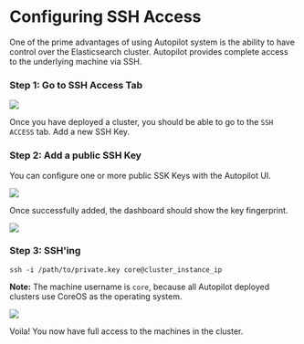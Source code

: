 # Configuring SSH Access

One of the prime advantages of using Autopilot system is the ability to have control over the Elasticsearch cluster. Autopilot provides complete access to the underlying machine via SSH.

### Step 1: Go to SSH Access Tab

![](https://i.imgur.com/PRRz6Qg.png)

Once you have deployed a cluster, you should be able to go to the ``SSH ACCESS`` tab. Add a new SSH Key.

### Step 2: Add a public SSH Key

You can configure one or more public SSK Keys with the Autopilot UI.

![](https://i.imgur.com/XebFPkd.png)

Once successfully added, the dashboard should show the key fingerprint.

![](https://i.imgur.com/s6KZ28P.png)

### Step 3: SSH'ing

``ssh -i /path/to/private.key core@cluster_instance_ip``

**Note:** The machine username is ``core``, because all Autopilot deployed clusters use CoreOS as the operating system. 

![](https://i.imgur.com/n4MiK5Q.png)

Voila! You now have full access to the machines in the cluster.
